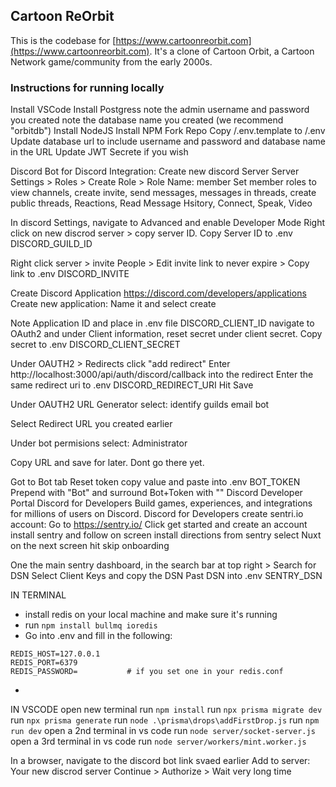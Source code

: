 ## Cartoon ReOrbit
This is the codebase for [https://www.cartoonreorbit.com](https://www.cartoonreorbit.com).  It's a clone of Cartoon Orbit, a Cartoon Network game/community from the early 2000s. 

### Instructions for running locally
Install VSCode
Install Postgress
    note the admin username and password you created
    note the database name you created (we recommend "orbitdb")
Install NodeJS
Install NPM
Fork Repo
Copy /.env.template to /.env
Update database url to include username and password and database name in the URL
Update JWT Secrete if you wish


Discord Bot for Discord Integration:
Create new discord Server
Server Settings > Roles > Create Role > Role Name: member
Set member roles to view channels, create invite, send messages, messages in threads, create public threads, Reactions, Read Message Hsitory, Connect, Speak, Video

In discord Settings, navigate to Advanced and enable Developer Mode
Right click on new discrod server > copy server ID. 
Copy Server ID to .env DISCORD_GUILD_ID

Right click server > invite People > Edit invite link to never expire > Copy link to .env DISCORD_INVITE 

Create Discord Application
https://discord.com/developers/applications
Create new application: Name it and select create

Note Application ID and place in .env file DISCORD_CLIENT_ID
navigate to OAuth2 and under Client information, reset secret under client secret. Copy secret to .env DISCORD_CLIENT_SECRET

Under OAUTH2 > Redirects click "add redirect"
Enter http://localhost:3000/api/auth/discord/callback into the redirect
Enter the same redirect uri to .env DISCORD_REDIRECT_URI
Hit Save

Under OAUTH2 URL Generator select:
identify
guilds
email
bot

Select Redirect URL you created earlier

Under bot permisions select:
Administrator

Copy URL and save for later. Dont go there yet.


Got to Bot tab
Reset token
copy value and paste into .env BOT_TOKEN
Prepend with "Bot" and surround Bot+Token with ""
Discord Developer Portal
Discord for Developers
Build games, experiences, and integrations for millions of users on Discord.
Discord for Developers
create sentri.io account:
Go to https://sentry.io/
Click get started and create an account
install sentry and follow on screen install directions from sentry
select Nuxt
on the next screen hit skip onboarding

One the main sentry dashboard, in the search bar at top right > Search for DSN
Select Client Keys and copy the DSN
Past DSN into .env SENTRY_DSN

IN TERMINAL
- install redis on your local machine and make sure it's running 
- run `npm install bullmq ioredis`
- Go into .env and fill in the following:
```
REDIS_HOST=127.0.0.1
REDIS_PORT=6379
REDIS_PASSWORD=           # if you set one in your redis.conf
```
- 

IN VSCODE
open new terminal
run `npm install`
run `npx prisma migrate dev`
run `npx prisma generate`
run `node .\prisma\drops\addFirstDrop.js`
run `npm run dev`
open a 2nd terminal in vs code
run `node server/socket-server.js`
open a 3rd terminal in vs code
run `node server/workers/mint.worker.js`

In a browser, navigate to the discord bot link svaed earlier
Add to server: Your new discrod server
Continue > Authorize > Wait very long time